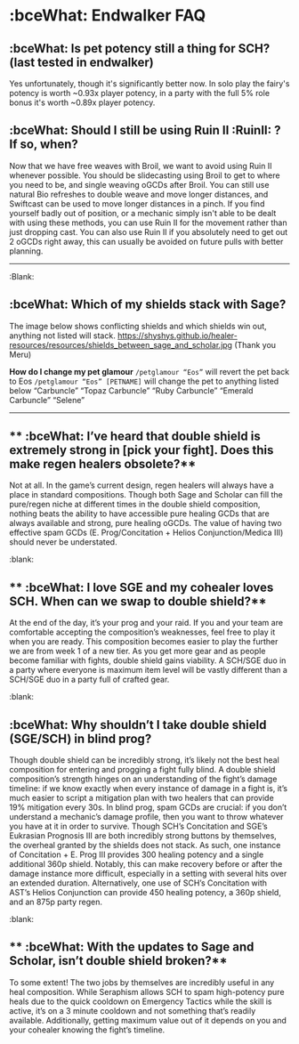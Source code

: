 # :bceWhat:  **Endwalker FAQ**

## :bceWhat:  **Is pet potency still a thing for SCH?** (last tested in endwalker)
Yes unfortunately, though it's significantly better now. In solo play the fairy's potency is worth ~0.93x player potency, in a party with the full 5% role bonus it's worth ~0.89x player potency.

## :bceWhat:  **Should I still be using Ruin II :RuinII: ? If so, when?**
Now that we have free weaves with Broil, we want to avoid using Ruin II whenever possible. You should be slidecasting using Broil to get to where you need to be, and single weaving oGCDs after Broil. You can still use natural Bio refreshes to double weave and move longer distances, and Swiftcast can be used to move longer distances in a pinch. If you find yourself badly out of position, or a mechanic simply isn't able to be dealt with using these methods, you can use Ruin II for the movement rather than just dropping cast. You can also use Ruin II if you absolutely need to get out 2 oGCDs right away, this can usually be avoided on future pulls with better planning.

------

:Blank:
## :bceWhat: **Which of my shields stack with Sage?**
The image below shows conflicting shields and which shields win out, anything not listed will stack. 
<https://shyshys.github.io/healer-resources/resources/shields_between_sage_and_scholar.jpg> (Thank you Meru) 

**How do I change my pet glamour**
`/petglamour “Eos”` will revert the pet back to Eos
`/petglamour “Eos” [PETNAME]` will change the pet to anything listed below
“Carbuncle”
“Topaz Carbuncle”
“Ruby Carbuncle”
“Emerald Carbuncle”
“Selene”

------

## ** :bceWhat:  I’ve heard that double shield is extremely strong in [pick your fight]. Does this make regen healers obsolete?**
Not at all. In the game’s current design, regen healers will always have a place in standard compositions. Though both Sage and Scholar can fill the pure/regen niche at different times in the double shield composition, nothing beats the ability to have accessible pure healing GCDs that are always available and strong, pure healing oGCDs. The value of having two effective spam GCDs (E. Prog/Concitation + Helios Conjunction/Medica III) should never be understated.

:blank:
## ** :bceWhat:  I love SGE and my cohealer loves SCH. When can we swap to double shield?**
At the end of the day, it’s your prog and your raid. If you and your team are comfortable accepting the composition’s weaknesses, feel free to play it when you are ready. This composition becomes easier to play the further we are from week 1 of a new tier. As you get more gear and as people become familiar with fights, double shield gains viability. A SCH/SGE duo in a party where everyone is maximum item level will be vastly different than a SCH/SGE duo in a party full of crafted gear.

:blank: 
## **:bceWhat:  Why shouldn’t I take double shield (SGE/SCH) in blind prog?**
Though double shield can be incredibly strong, it’s likely not the best heal composition for entering and progging a fight fully blind. A double shield composition’s strength hinges on an understanding of the fight’s damage timeline: if we know exactly when every instance of damage in a fight is, it’s much easier to script a mitigation plan with two healers that can provide 19% mitigation every 30s. In blind prog, spam GCDs are crucial: if you don’t understand a mechanic’s damage profile, then you want to throw whatever you have at it in order to survive. Though SCH’s Concitation and SGE’s Eukrasian Prognosis III are both incredibly strong buttons by themselves, the overheal granted by the shields does not stack. As such, one instance of Concitation + E. Prog III provides 300 healing potency and a single additional 360p shield. Notably, this can make recovery before or after the damage instance more difficult, especially in a setting with several hits over an extended duration. Alternatively, one use of SCH’s Concitation with AST’s Helios Conjunction can provide 450 healing potency, a 360p shield, and an 875p party regen.

:blank:
## ** :bceWhat:  With the updates to Sage and Scholar, isn’t double shield broken?**
To some extent! The two jobs by themselves are incredibly useful in any heal composition. While Seraphism allows SCH to spam high-potency pure heals due to the quick cooldown on Emergency Tactics while the skill is active, it’s on a 3 minute cooldown and not something that’s readily available. Additionally, getting maximum value out of it depends on you and your cohealer knowing the fight’s timeline.